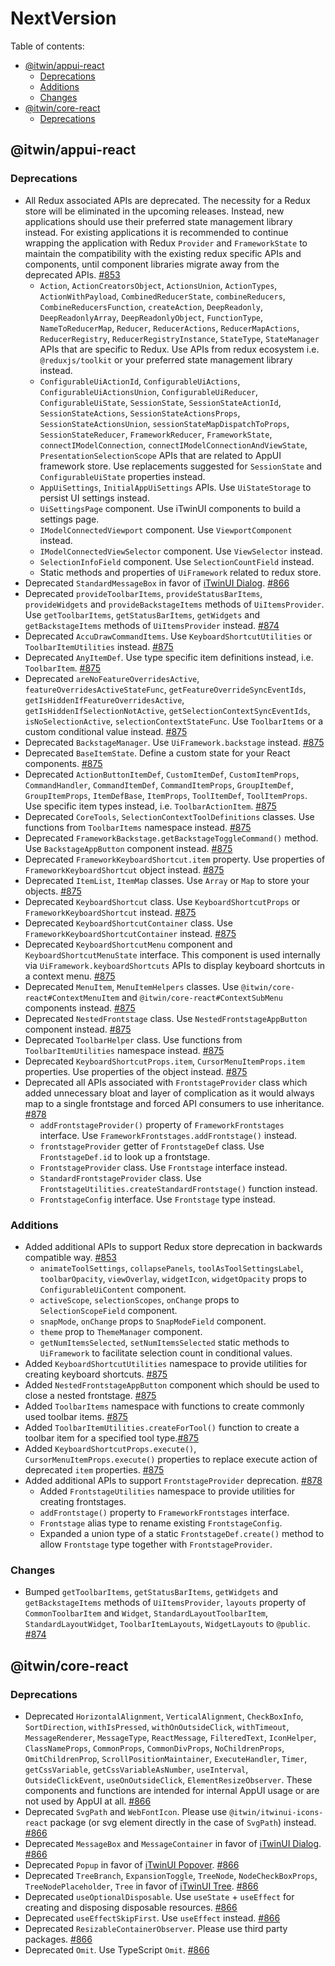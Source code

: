 # NextVersion <!-- omit from toc -->

Table of contents:

- [@itwin/appui-react](#itwinappui-react)
  - [Deprecations](#deprecations)
  - [Additions](#additions)
  - [Changes](#changes)
- [@itwin/core-react](#itwincore-react)
  - [Deprecations](#deprecations-1)

## @itwin/appui-react

### Deprecations

- All Redux associated APIs are deprecated. The necessity for a Redux store will be eliminated in the upcoming releases. Instead, new applications should use their preferred state management library instead. For existing applications it is recommended to continue wrapping the application with Redux `Provider` and `FrameworkState` to maintain the compatibility with the existing redux specific APIs and components, until component libraries migrate away from the deprecated APIs. [#853](https://github.com/iTwin/appui/pull/853)
  - `Action`, `ActionCreatorsObject`, `ActionsUnion`, `ActionTypes`, `ActionWithPayload`, `CombinedReducerState`, `combineReducers`, `CombineReducersFunction`, `createAction`, `DeepReadonly`, `DeepReadonlyArray`, `DeepReadonlyObject`, `FunctionType`, `NameToReducerMap`, `Reducer`, `ReducerActions`, `ReducerMapActions`, `ReducerRegistry`, `ReducerRegistryInstance`, `StateType`, `StateManager` APIs that are specific to Redux. Use APIs from redux ecosystem i.e. `@reduxjs/toolkit` or your preferred state management library instead.
  - `ConfigurableUiActionId`, `ConfigurableUiActions`, `ConfigurableUiActionsUnion`, `ConfigurableUiReducer`, `ConfigurableUiState`, `SessionState`, `SessionStateActionId`, `SessionStateActions`, `SessionStateActionsProps`, `SessionStateActionsUnion`, `sessionStateMapDispatchToProps`, `SessionStateReducer`, `FrameworkReducer`, `FrameworkState`, `connectIModelConnection`, `connectIModelConnectionAndViewState`, `PresentationSelectionScope` APIs that are related to AppUI framework store. Use replacements suggested for `SessionState` and `ConfigurableUiState` properties instead.
  - `AppUiSettings`, `InitialAppUiSettings` APIs. Use `UiStateStorage` to persist UI settings instead.
  - `UiSettingsPage` component. Use iTwinUI components to build a settings page.
  - `IModelConnectedViewport` component. Use `ViewportComponent` instead.
  - `IModelConnectedViewSelector` component. Use `ViewSelector` instead.
  - `SelectionInfoField` component. Use `SelectionCountField` instead.
  - Static methods and properties of `UiFramework` related to redux store.
- Deprecated `StandardMessageBox` in favor of [iTwinUI Dialog](https://itwinui.bentley.com/docs/dialog). [#866](https://github.com/iTwin/appui/pull/866)
- Deprecated `provideToolbarItems`, `provideStatusBarItems`, `provideWidgets` and `provideBackstageItems` methods of `UiItemsProvider`. Use `getToolbarItems`, `getStatusBarItems`, `getWidgets` and `getBackstageItems` methods of `UiItemsProvider` instead. [#874](https://github.com/iTwin/appui/pull/874)
- Deprecated `AccuDrawCommandItems`. Use `KeyboardShortcutUtilities` or `ToolbarItemUtilities` instead. [#875](https://github.com/iTwin/appui/pull/875)
- Deprecated `AnyItemDef`. Use type specific item definitions instead, i.e. `ToolbarItem`. [#875](https://github.com/iTwin/appui/pull/875)
- Deprecated `areNoFeatureOverridesActive`, `featureOverridesActiveStateFunc`, `getFeatureOverrideSyncEventIds`, `getIsHiddenIfFeatureOverridesActive`, `getIsHiddenIfSelectionNotActive`, `getSelectionContextSyncEventIds`, `isNoSelectionActive`, `selectionContextStateFunc`. Use `ToolbarItems` or a custom conditional value instead. [#875](https://github.com/iTwin/appui/pull/875)
- Deprecated `BackstageManager`. Use `UiFramework.backstage` instead. [#875](https://github.com/iTwin/appui/pull/875)
- Deprecated `BaseItemState`. Define a custom state for your React components. [#875](https://github.com/iTwin/appui/pull/875)
- Deprecated `ActionButtonItemDef`, `CustomItemDef`, `CustomItemProps`, `CommandHandler`, `CommandItemDef`, `CommandItemProps`, `GroupItemDef`, `GroupItemProps`, `ItemDefBase`, `ItemProps`, `ToolItemDef`, `ToolItemProps`. Use specific item types instead, i.e. `ToolbarActionItem`. [#875](https://github.com/iTwin/appui/pull/875)
- Deprecated `CoreTools`, `SelectionContextToolDefinitions` classes. Use functions from `ToolbarItems` namespace instead. [#875](https://github.com/iTwin/appui/pull/875)
- Deprecated `FrameworkBackstage.getBackstageToggleCommand()` method. Use `BackstageAppButton` component instead. [#875](https://github.com/iTwin/appui/pull/875)
- Deprecated `FrameworkKeyboardShortcut.item` property. Use properties of `FrameworkKeyboardShortcut` object instead. [#875](https://github.com/iTwin/appui/pull/875)
- Deprecated `ItemList`, `ItemMap` classes. Use `Array` or `Map` to store your objects. [#875](https://github.com/iTwin/appui/pull/875)
- Deprecated `KeyboardShortcut` class. Use `KeyboardShortcutProps` or `FrameworkKeyboardShortcut` instead. [#875](https://github.com/iTwin/appui/pull/875)
- Deprecated `KeyboardShortcutContainer` class. Use `FrameworkKeyboardShortcutContainer` instead. [#875](https://github.com/iTwin/appui/pull/875)
- Deprecated `KeyboardShortcutMenu` component and `KeyboardShortcutMenuState` interface. This component is used internally via `UiFramework.keyboardShortcuts` APIs to display keyboard shortcuts in a context menu. [#875](https://github.com/iTwin/appui/pull/875)
- Deprecated `MenuItem`, `MenuItemHelpers` classes. Use `@itwin/core-react#ContextMenuItem` and `@itwin/core-react#ContextSubMenu` components instead. [#875](https://github.com/iTwin/appui/pull/875)
- Deprecated `NestedFrontstage` class. Use `NestedFrontstageAppButton` component instead. [#875](https://github.com/iTwin/appui/pull/875)
- Deprecated `ToolbarHelper` class. Use functions from `ToolbarItemUtilities` namespace instead. [#875](https://github.com/iTwin/appui/pull/875)
- Deprecated `KeyboardShortcutProps.item`, `CursorMenuItemProps.item` properties. Use properties of the object instead. [#875](https://github.com/iTwin/appui/pull/875)
- Deprecated all APIs associated with `FrontstageProvider` class which added unnecessary bloat and layer of complication as it would always map to a single frontstage and forced API consumers to use inheritance. [#878](https://github.com/iTwin/appui/pull/878)
  - `addFrontstageProvider()` property of `FrameworkFrontstages` interface. Use `FrameworkFrontstages.addFrontstage()` instead.
  - `frontstageProvider` getter of `FrontstageDef` class. Use `FrontstageDef.id` to look up a frontstage.
  - `FrontstageProvider` class. Use `Frontstage` interface instead.
  - `StandardFrontstageProvider` class. Use `FrontstageUtilities.createStandardFrontstage()` function instead.
  - `FrontstageConfig` interface. Use `Frontstage` type instead.

### Additions

- Added additional APIs to support Redux store deprecation in backwards compatible way. [#853](https://github.com/iTwin/appui/pull/853)
  - `animateToolSettings`, `collapsePanels`, `toolAsToolSettingsLabel`, `toolbarOpacity`, `viewOverlay`, `widgetIcon`, `widgetOpacity` props to `ConfigurableUiContent` component.
  - `activeScope`, `selectionScopes`, `onChange` props to `SelectionScopeField` component.
  - `snapMode`, `onChange` props to `SnapModeField` component.
  - `theme` prop to `ThemeManager` component.
  - `getNumItemsSelected`, `setNumItemsSelected` static methods to `UiFramework` to facilitate selection count in conditional values.
- Added `KeyboardShortcutUtilities` namespace to provide utilities for creating keyboard shortcuts. [#875](https://github.com/iTwin/appui/pull/875)
- Added `NestedFrontstageAppButton` component which should be used to close a nested frontstage. [#875](https://github.com/iTwin/appui/pull/875)
- Added `ToolbarItems` namespace with functions to create commonly used toolbar items. [#875](https://github.com/iTwin/appui/pull/875)
- Added `ToolbarItemUtilities.createForTool()` function to create a toolbar item for a specified tool type.[#875](https://github.com/iTwin/appui/pull/875)
- Added `KeyboardShortcutProps.execute()`, `CursorMenuItemProps.execute()` properties to replace execute action of deprecated `item` properties. [#875](https://github.com/iTwin/appui/pull/875)
- Added additional APIs to support `FrontstageProvider` deprecation. [#878](https://github.com/iTwin/appui/pull/878)
  - Added `FrontstageUtilities` namespace to provide utilities for creating frontstages.
  - `addFrontstage()` property to `FrameworkFrontstages` interface.
  - `Frontstage` alias type to rename existing `FrontstageConfig`.
  - Expanded a union type of a static `FrontstageDef.create()` method to allow `Frontstage` type together with `FrontstageProvider`.

### Changes

- Bumped `getToolbarItems`, `getStatusBarItems`, `getWidgets` and `getBackstageItems` methods of `UiItemsProvider`, `layouts` property of `CommonToolbarItem` and `Widget`, `StandardLayoutToolbarItem`, `StandardLayoutWidget`, `ToolbarItemLayouts`, `WidgetLayouts` to `@public`. [#874](https://github.com/iTwin/appui/pull/874)

## @itwin/core-react

### Deprecations

- Deprecated `HorizontalAlignment`, `VerticalAlignment`, `CheckBoxInfo`, `SortDirection`, `withIsPressed`, `withOnOutsideClick`, `withTimeout`, `MessageRenderer`, `MessageType`, `ReactMessage`, `FilteredText`, `IconHelper`, `ClassNameProps`, `CommonProps`, `CommonDivProps`, `NoChildrenProps`, `OmitChildrenProp`, `ScrollPositionMaintainer`, `ExecuteHandler`, `Timer`, `getCssVariable`, `getCssVariableAsNumber`, `useInterval`, `OutsideClickEvent`, `useOnOutsideClick`, `ElementResizeObserver`. These components and functions are intended for internal AppUI usage or are not used by AppUI at all. [#866](https://github.com/iTwin/appui/pull/866)
- Deprecated `SvgPath` and `WebFontIcon`. Please use `@itwin/itwinui-icons-react` package (or svg element directly in the case of `SvgPath`) instead. [#866](https://github.com/iTwin/appui/pull/866)
- Deprecated `MessageBox` and `MessageContainer` in favor of [iTwinUI Dialog](https://itwinui.bentley.com/docs/dialog). [#866](https://github.com/iTwin/appui/pull/866)
- Deprecated `Popup` in favor of [iTwinUI Popover](https://itwinui.bentley.com/docs/popover). [#866](https://github.com/iTwin/appui/pull/866)
- Deprecated `TreeBranch`, `ExpansionToggle`, `TreeNode`, `NodeCheckBoxProps`, `TreeNodePlaceholder`, `Tree` in favor of [iTwinUI Tree](https://itwinui.bentley.com/docs/tree). [#866](https://github.com/iTwin/appui/pull/866)
- Deprecated `useOptionalDisposable`. Use `useState` + `useEffect` for creating and disposing disposable resources. [#866](https://github.com/iTwin/appui/pull/866)
- Deprecated `useEffectSkipFirst`. Use `useEffect` instead. [#866](https://github.com/iTwin/appui/pull/866)
- Deprecated `ResizableContainerObserver`. Please use third party packages. [#866](https://github.com/iTwin/appui/pull/866)
- Deprecated `Omit`. Use TypeScript `Omit`. [#866](https://github.com/iTwin/appui/pull/866)
